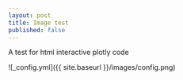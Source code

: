 ```yaml
---
layout: post
title: Image test
published: false
---
```


A test for html interactive plotly code

![_config.yml]({{ site.baseurl }}/images/config.png)

